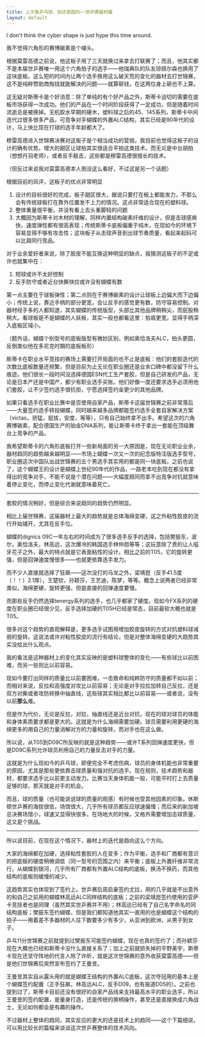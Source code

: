 ```yaml
---
title: 上次看乒乓球，拍还是圆的——世乒赛器材篇
layout: default
---
```


I don't think the cyber shape is just hype this time around.



我不觉得六角形的赛博碳素是个噱头。

根据莫雷高德之前说，他这板子用了三天就换过来拿去打联赛了；而且，他其实都不是本届世乒赛唯一用这个六角拍子的选手——他瑞典队的队友琼佩尔森也换用了这块底板。这么短的时间内让两个选手换用这么破天荒的变化的器材去打世锦赛，这不是纯粹赞助商掏钱就能解决的问题——就算砸钱，在这两位身上砸也不上算。

这无疑对斯蒂卡是个好消息：除了单纯的有个好产品之外，斯蒂卡迫切的需要在底板市场获得一次成功。他们的产品在一个时间阶段获得了一定成功，但是随着时间流逝总是被换掉。无机胶水早期的硬木，塑料球之后的45、145系列，斯蒂卡中间迭代过很多很多产品，可竞争对手蝴蝶的外置ALC结构，其实已经是90年代的设计，马上快比现在打球的选手年龄都大了。

穆雷高德进入世锦赛决赛对这板子是个相当成功的营销，我目前也觉得这板子的设计的确有优势。增大的甜区让球拍其实很适合平拍这类技术，而无论是中台胡拍（想想丹羽老师），或者反手敲击，这些都是穆雷高德很擅长的技术。

（但反过来说我对莫雷高德本人倒没这么看好，不过这是另一个话题）

根据目前的风评，这板子的优点非常明显

1. 设计的目标很好的完成，板子甜区很大，据说只要打在板上都能发力，不那么会有传统球板打在靠外位置发不上力的情况。这点非常适合现在的塑料球。
2. 整体重量很平衡，并没有看上去头重脚轻的问题
3. 大概因为斯蒂卡对木材的理解，同样内置结构碳素纤维的设计，但是击球感爽快，速度弹性都有很高表现；传统斯蒂卡底板偏重于纯木，在现如今的环境下容易显得不够有攻击性；这块板子从击球声音到出球节奏质量，看起来起码可以比肩同行竞品。

对于业余爱好者来说，除了胶皮不能互换这种明显的缺点，我猜测这板子的不足或许也就集中在：

1. 短球或许不太好控制
2. 反手防守或者近台快撕快拉或许没有蝴蝶有数

第一点主要在于球板弹性；第二点则在于赛博碳素的设计让球板上边偏大而下边偏小；传统上说，靠近手柄的部分更宽，会让反手的感觉更有数，防守容易控制。对器材经手多的人都知道，其实蝴蝶的传统版型，头部比其他品牌稍稍尖，而屁股稍稍大。看球板是不是蝴蝶的人妖板，其实一般也都看这里：拍肩更宽，显得手柄深入底板区域小。

（题外话，蝴蝶个别型号的底板版型有微妙区别，例如奥恰洛夫ALC，拍头更圆，反倒类似他在多尼克时期的底板板形）

斯蒂卡在职业水平竞技的赛场上需要打开局面的也不止是底板：他们的套胶迭代的次数比底板数量还频繁，但是目前为止无论在职业圈还是业余口碑中都没留下什么痕迹。他们很长一段时间没选择德国ESN代工生产套胶，但是自己研发的产品，无论是日本产还是中国产，都少有职业选手买账。他们好像一度还要求选手必须用他们套胶，让不少签约选手很抗拒，宁愿选择签约金更少的其他品牌。

如果只看选手在职业比赛中是否使用自家产品，斯蒂卡这届世锦赛之前非常落后——大量签约选手转投蝴蝶，同时越来越多品牌都能签约选手全套自家解决方案（victas，骄猛，挺拔，安度，等等），只有自己始终拿不出手。希望这次的六角赛博碳素，配合德国生产的铂金DNA系列，能让斯蒂卡终于拿出一套能在顶级舞台上竞争的产品。

我希望斯蒂卡的六角形底板打开一些新局面的另一大原因是，现在无论职业业余，器材趋同的趋势越来越明显——市场上蝴蝶一次又一次的纪念版特注版选手型号，职业圈这次中国队出战世锦赛的五个男选手其实用的都是同一块底板。之前也说了，这个蝴蝶王的设计是蝴蝶上世纪90年代的作品，一路老本吃到现在都没有拿得出的竞争对手，不能不说是个潜在问题——大幅度趋同而拿不出竞争对抗就意味着停止变化，而停止变化代谢就意味着死亡。

---

套胶的情况稍好，但是综合来说趋同的趋势仍然明显。

相比上届世锦赛，这届器材上最大的趋势就是总体海绵变硬，这之外粘性胶皮的流行开始铺开，尤其在反手位。

蝴蝶的dignics 09C一年左右的时间成为了很多选手反手的选择，包括樊振东，波尔，奥恰洛夫，林高远，这次爆冷的韩国选手林仲勋等等；这玩意除了贵的让人嗞牙花子之外，最大的特点就是它表面粘性的设计。相比之前的T05，它的旋转更强，但是回弹速度慢很多——也就更依靠选手发力。

而不少人直接就选择了狂飙——这次没打的马龙之外，梁靖崑（反手41.5度（！！）2.1厚），王楚钦，孙颖莎，王艺迪，陈梦，等等。概念上说两者已经非常类似，海绵更硬，旋转更强，但是直接的回弹速度要慢。

而那些反手仍然选择tenergy系列的选手，也几乎都家了硬度。现如今FX系列的硬度在职业圈已经很少见，反手选择加硬的T05H已经是常态，目前最软大概也就是T05。

很多对这个趋势的直观解释是，更多选手试图用增加胶皮旋转的方式对抗塑料球减弱的旋转。这说法或许对粘性胶皮的流行有结论，但是对整体海绵变硬的大趋势其实没给出什么观点。

我的看法是这种器材上的变化其实反映的是塑料球整体的变化——有些球比以前困难，而另一些则比以前容易。

现如今要打出同样的质量比以前要困难，一击致命和纯粹防守的质量都不如以前；而相对来说，反拉和高强度对攻比以前容易；无论是对手拉拉加转自己反拉，还是双方对撕或者攻防转换中抽直线，这些球其实相比都比以前容易——或者说，没有以前**那么**难。

但是作为代价，无论是反拉，对拉，抽直线还是近台对抗，现在的球对球员的体能和身体素质要求都是更大的。这就是为什么海绵需要加硬。球员需要利用更硬的海绵更多的用自己的力量消解对方的力量和旋转，而对手也在这么做。

所以说，从T05到D09C所反映的就是这种趋势——或许T系列回弹速度更快，但是D09C系列允许球员利用自己的力量反击对手的力量。

这就是为什么现如今的乒乓球，即便完全不考虑伤病，球员的身体机能也非常重要的原因，尤其是那些更依靠击球质量和强对抗的选手。现在规则，技术趋势和器材，都要求选手比以前更主动发力。比赛当天身体机能一般，可能平时打上去质量足够的球，那天就是对手的机会。

而且，球的质量（也可能说说球的质量的观感）有时候也受其他因素的印象。休斯顿世乒赛的海拔很低，场馆很大，几乎所有球员都反应球速偏慢；而后来的新加坡总决赛场馆小，球速又显得快很多。在场地大的时候，又格外需要增加击球质量，这又是个挑战。

---

所以说目前，在现在这个情况下，器材上的迭代是趋向这么个方向。

大家的海绵都在加硬，选择粘性套胶的人在变多；作为平衡，选手和厂商都有意识的把底板的硬度稍微调低（同一型号的范围之内）来平衡；底板上外置纤维非常流行，从蝴蝶到银河，几乎所有厂商都有外置ALC结构的底板，换汤不换药，而其他结构的底板则缓慢的减少。

这趋势其实也体现到了签约上。世乒赛后周启豪签约尤拉，用的几乎就是不出意外的和自己之前用的蝴蝶林高远ALC同样结构的底板；之前的梁靖崑签约使用的亚萨卡竞技者也是同理（虽然其实世乒赛并不用）；林高远已经有了自己名字命名的同结构底板；樊振东签约蝴蝶，但是我们都知道他其实一直用的也是蝴蝶这个结构的拍子——用着差不多器材的人往下数要多少有多少，从亚洲到欧洲，从男子到女子。

乒乓11分世锦赛之前就提到过樊振东可能签约蝴蝶，现在也真的签约了；而孙颖莎现在大概也已经和斯蒂卡没什么直接关系了；加上之前就损失掉的平野美宇，斯蒂卡现在还坚守阵地的代言人除了许昕，就是这次世锦赛的意外收获莫雷高德——但是他们世锦赛后突然宣布签约了王曼昱。

王曼昱其实自从露头用的就是蝴蝶王结构的外置ALC底板，这次夺冠用的基本上是个蝴蝶签约配置（正手狂飙，林高远ALC，反手D09，也有报道D05的）。之前也提到过了，斯蒂卡目前还没有很好的自家产品线来支持最高水平的职业选手，所以王曼昱的签约配置，是量身打造，还是传统的换柄操作，甚至还是直接换成六角战士，无论如何都会是有趣的操作。

不过器材上整体的趋同，其实反应的更大的还是技术上的趋同——这个下篇细说，可以用比较长的篇幅来谈谈这次世乒赛整体的技术风向。